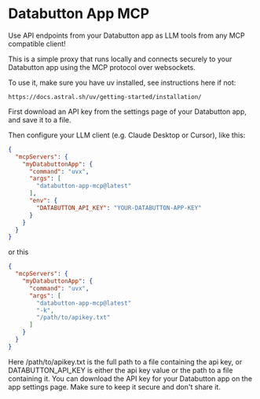 # Databutton App MCP

Use API endpoints from your Databutton app as LLM tools from any MCP compatible client!

This is a simple proxy that runs locally and connects securely to your Databutton app
using the MCP protocol over websockets.

To use it, make sure you have uv installed, see instructions here if not:

    https://docs.astral.sh/uv/getting-started/installation/

First download an API key from the settings page of your Databutton app, and save it to a file.

Then configure your LLM client (e.g. Claude Desktop or Cursor), like this:

```json
{
  "mcpServers": {
    "myDatabuttonApp": {
      "command": "uvx",
      "args": [
        "databutton-app-mcp@latest"
      ],
      "env": {
        "DATABUTTON_API_KEY": "YOUR-DATABUTTON-APP-KEY"
      }
    }
  }
}
```

or this

```json
{
  "mcpServers": {
    "myDatabuttonApp": {
      "command": "uvx",
      "args": [
        "databutton-app-mcp@latest"
        "-k",
        "/path/to/apikey.txt"
      ]
    }
  }
}
```

Here /path/to/apikey.txt is the full path to a file containing the api key,
or DATABUTTON_API_KEY is either the api key value or the path to a file containing it.
You can download the API key for your Databutton app on the app settings page.
Make sure to keep it secure and don't share it.
